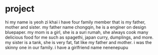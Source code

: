 # project
hi my name is yeoh zi khai i have four family member that is my father, mother and sister. my father name chongqin, he is a enginer on design bluepaper. my mom is a girl, she is a suri rumah, she always cook many delicious food for me such as spagethi, japan curry, dumplings, and more. my sister is a tank, she is very fat, fat like my father and mother. i was the skinny one in our family. i have a girlfriend name nenenepupu
